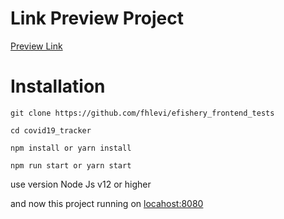 # Link Preview Project
[Preview Link](https://worldcovidtracker19.netlify.app/#/dashboard)
# Installation 


``` 
git clone https://github.com/fhlevi/efishery_frontend_tests

cd covid19_tracker

npm install or yarn install

npm run start or yarn start
```

use version Node Js v12 or higher

and now this project running on [locahost:8080](http://localhost:8080)
